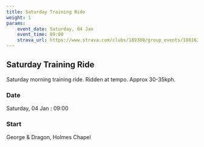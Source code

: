 ```yaml
---
title: Saturday Training Ride
weight: 1
params:
    event_date: Saturday, 04 Jan
    event_time: 09:00
    strava_url: https://www.strava.com/clubs/189380/group_events/1801637
---
```


## Saturday Training Ride 

Saturday morning training ride. Ridden at tempo. Approx 30-35kph.

### Date

Saturday, 04 Jan : 09:00

### Start

George &amp; Dragon, Holmes Chapel


